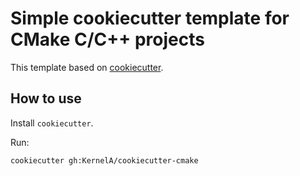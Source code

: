 # Simple cookiecutter template for CMake C/C++ projects 

This template based on [cookiecutter](https://github.com/cookiecutter/cookiecutter). 

## How to use

Install `cookiecutter`.

Run:
```
cookiecutter gh:KernelA/cookiecutter-cmake
```
